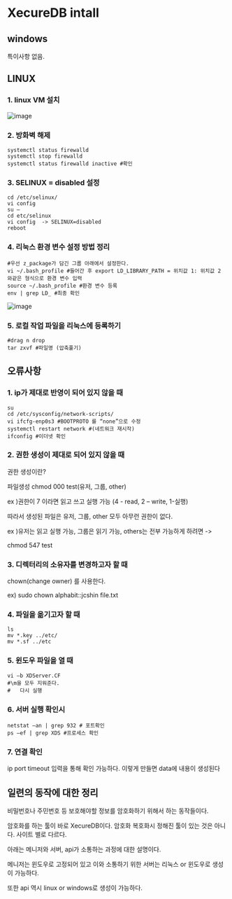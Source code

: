# XecureDB intall

## windows 

특이사항 없음.

## LINUX

### 1. linux VM 설치
![image](https://github.com/auspicious0/XecureDB/assets/108572025/d7afd97b-6243-41bf-9c1f-11fa4539e280)

### 2. 방화벽 해제

```
systemctl status firewalld
systemctl stop firewalld
systemctl status firewalld inactive #확인
```

### 3. SELINUX = disabled 설정

```
cd /etc/selinux/
vi config
su –
cd etc/selinux
vi config  -> SELINUX=disabled
reboot
```

### 4. 리눅스 환경 변수 설정 방법 정리

```
#우선 z_package가 담긴 그룹 아래에서 설정한다.
vi ~/.bash_profile #들어간 후 export LD_LIBRARY_PATH = 위치값 1: 위치값 2 와같은 형식으로 환경 변수 입력
source ~/.bash_profile #환경 변수 등록
env | grep LD_ #최종 확인 
```

![image](https://github.com/auspicious0/XecureDB/assets/108572025/8f56163d-87b8-403e-b00a-bc89d39b9c3c)

### 5. 로컬 작업 파일을 리눅스에 등록하기

```
#drag n drop
tar zxvf #파일명 (압축풀기)

```

## 오류사항

### 1. ip가 제대로 반영이 되어 있지 않을 때

```
su
cd /etc/sysconfig/network-scripts/
vi ifcfg-enp0s3 #BOOTPROTO 를 “none”으로 수정
systemctl restart network #(네트워크 재시작) 
ifconfig #이더넷 확인

```
### 2. 권한 생성이 제대로 되어 있지 않을 때

권한 생성이란?

파일생성 chmod 000 test(유저, 그룹, other) 

ex )권한이 7 이라면 읽고 쓰고 실행 가능 (4 - read, 2 – write, 1-실행) 

따라서 생성된 파일은 유저, 그룹, other 모두 아무런 권한이 없다.

ex )유저는 읽고 실행 가능, 그룹은 읽기 가능, others는 전부 가능하게 하려면 -> 

chmod 547 test


### 3. 디렉터리의 소유자를 변경하고자 할 때

chown(change owner) 를 사용한다.

ex) sudo chown alphabit::jcshin file.txt


### 4. 파일을 옮기고자 할 때

```
ls
mv *.key ../etc/ 
mv *.sf ../etc 
```
### 5. 윈도우 파일을 열 때

```
vi –b XDServer.CF
#\m을 모두 지워준다.
#	다시 실행 
```

### 6. 서버 실행 확인시

```
netstat –an | grep 932 # 포트확인
ps –ef | grep XDS #프로세스 확인
```

### 7. 연결 확인

ip port timeout 입력을 통해 확인 가능하다. 이렇게 만들면 data에 내용이 생성된다

## 일련의 동작에 대한 정리

비밀번호나 주민번호 등 보호해야할 정보를 암호화하기 위해서 하는 동작들이다.

암호화를 하는 툴이 바로  XecureDB이다. 암호화 복호화시 정해진 툴이 있는 것은 아니다. 사이트 별로 다르다.

아래는 메니저와 서버, api가 소통하는 과정에 대한 설명이다. 

메니저는 윈도우로 고정되어 있고 이와 소통하기 위한 서버는 리눅스 or 윈도우로 생성이 가능하다.

또한 api 역시 linux or windows로 생성이 가능하다.


